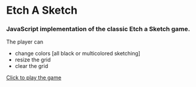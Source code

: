 # Etch A Sketch

### JavaScript implementation of the classic Etch a Sketch game.
The player can 
- change colors [all black or multicolored sketching]
- resize the grid
- clear the grid 

[Click to play the game](https://etchasketchgame.netlify.app/)
